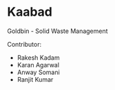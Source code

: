 # Kaabad
Goldbin - Solid Waste Management

Contributor: 
- Rakesh Kadam
- Karan Agarwal
- Anway Somani 
- Ranjit Kumar
